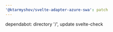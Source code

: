 ```yaml
---
'@ktarmyshov/svelte-adapter-azure-swa': patch
---
```


dependabot: directory '/', update svelte-check

